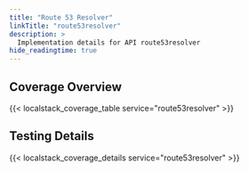 ```yaml
---
title: "Route 53 Resolver"
linkTitle: "route53resolver"
description: >
  Implementation details for API route53resolver
hide_readingtime: true
---
```


## Coverage Overview

{{< localstack_coverage_table service="route53resolver" >}}

## Testing Details

{{< localstack_coverage_details service="route53resolver" >}}
